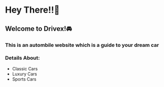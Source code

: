 <h1>Hey There!!🌝</h1>
<h2>Welcome to Drivex!🚘</h2>
<h3>This is an autombile website which is a guide to your dream car</h3>
<h3>Details About:</h3>
<ul>
  <li>
    Classic Cars
  </li>
  <li>
    Luxury Cars
  </li>
  <li>
    Sports Cars
  </li>
</ul>
